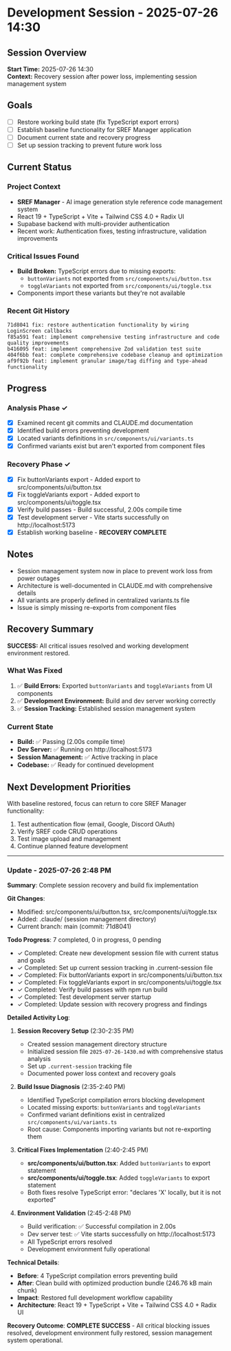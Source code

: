 # Development Session - 2025-07-26 14:30

## Session Overview

**Start Time:** 2025-07-26 14:30  
**Context:** Recovery session after power loss, implementing session management system

## Goals

- [ ] Restore working build state (fix TypeScript export errors)
- [ ] Establish baseline functionality for SREF Manager application
- [ ] Document current state and recovery progress
- [ ] Set up session tracking to prevent future work loss

## Current Status

### Project Context

- **SREF Manager** - AI image generation style reference code management system
- React 19 + TypeScript + Vite + Tailwind CSS 4.0 + Radix UI
- Supabase backend with multi-provider authentication
- Recent work: Authentication fixes, testing infrastructure, validation improvements

### Critical Issues Found

- **Build Broken:** TypeScript errors due to missing exports:
  - `buttonVariants` not exported from `src/components/ui/button.tsx`
  - `toggleVariants` not exported from `src/components/ui/toggle.tsx`
- Components import these variants but they're not available

### Recent Git History

```
71d8041 fix: restore authentication functionality by wiring LoginScreen callbacks
f85a591 feat: implement comprehensive testing infrastructure and code quality improvements
b416095 feat: implement comprehensive Zod validation test suite
404f6bb feat: complete comprehensive codebase cleanup and optimization
af9f92b feat: implement granular image/tag diffing and type-ahead functionality
```

## Progress

### Analysis Phase ✓

- [x] Examined recent git commits and CLAUDE.md documentation
- [x] Identified build errors preventing development
- [x] Located variants definitions in `src/components/ui/variants.ts`
- [x] Confirmed variants exist but aren't exported from component files

### Recovery Phase ✓

- [x] Fix buttonVariants export - Added export to src/components/ui/button.tsx
- [x] Fix toggleVariants export - Added export to src/components/ui/toggle.tsx
- [x] Verify build passes - Build successful, 2.00s compile time
- [x] Test development server - Vite starts successfully on http://localhost:5173
- [x] Establish working baseline - **RECOVERY COMPLETE**

## Notes

- Session management system now in place to prevent work loss from power outages
- Architecture is well-documented in CLAUDE.md with comprehensive details
- All variants are properly defined in centralized variants.ts file
- Issue is simply missing re-exports from component files

## Recovery Summary

**SUCCESS:** All critical issues resolved and working development environment restored.

### What Was Fixed

1. ✅ **Build Errors:** Exported `buttonVariants` and `toggleVariants` from UI components
2. ✅ **Development Environment:** Build and dev server working correctly
3. ✅ **Session Tracking:** Established session management system

### Current State

- **Build:** ✅ Passing (2.00s compile time)
- **Dev Server:** ✅ Running on http://localhost:5173
- **Session Management:** ✅ Active tracking in place
- **Codebase:** ✅ Ready for continued development

## Next Development Priorities

With baseline restored, focus can return to core SREF Manager functionality:

1. Test authentication flow (email, Google, Discord OAuth)
2. Verify SREF code CRUD operations
3. Test image upload and management
4. Continue planned feature development

---

### Update - 2025-07-26 2:48 PM

**Summary**: Complete session recovery and build fix implementation

**Git Changes**:

- Modified: src/components/ui/button.tsx, src/components/ui/toggle.tsx
- Added: .claude/ (session management directory)
- Current branch: main (commit: 71d8041)

**Todo Progress**: 7 completed, 0 in progress, 0 pending

- ✓ Completed: Create new development session file with current status and goals
- ✓ Completed: Set up current session tracking in .current-session file
- ✓ Completed: Fix buttonVariants export in src/components/ui/button.tsx
- ✓ Completed: Fix toggleVariants export in src/components/ui/toggle.tsx
- ✓ Completed: Verify build passes with npm run build
- ✓ Completed: Test development server startup
- ✓ Completed: Update session with recovery progress and findings

**Detailed Activity Log**:

1. **Session Recovery Setup** (2:30-2:35 PM)

   - Created session management directory structure
   - Initialized session file `2025-07-26-1430.md` with comprehensive status analysis
   - Set up `.current-session` tracking file
   - Documented power loss context and recovery goals

2. **Build Issue Diagnosis** (2:35-2:40 PM)

   - Identified TypeScript compilation errors blocking development
   - Located missing exports: `buttonVariants` and `toggleVariants`
   - Confirmed variant definitions exist in centralized `src/components/ui/variants.ts`
   - Root cause: Components importing variants but not re-exporting them

3. **Critical Fixes Implementation** (2:40-2:45 PM)

   - **src/components/ui/button.tsx**: Added `buttonVariants` to export statement
   - **src/components/ui/toggle.tsx**: Added `toggleVariants` to export statement
   - Both fixes resolve TypeScript error: "declares 'X' locally, but it is not exported"

4. **Environment Validation** (2:45-2:48 PM)
   - Build verification: ✅ Successful compilation in 2.00s
   - Dev server test: ✅ Vite starts successfully on http://localhost:5173
   - All TypeScript errors resolved
   - Development environment fully operational

**Technical Details**:

- **Before**: 4 TypeScript compilation errors preventing build
- **After**: Clean build with optimized production bundle (246.76 kB main chunk)
- **Impact**: Restored full development workflow capability
- **Architecture**: React 19 + TypeScript + Vite + Tailwind CSS 4.0 + Radix UI

**Recovery Outcome**: **COMPLETE SUCCESS** - All critical blocking issues resolved, development environment fully restored, session management system operational.
